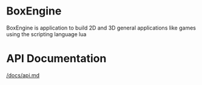 # BoxEngine

BoxEngine is application to build 2D and 3D general applications like games using the scripting language lua

# API Documentation

[/docs/api.md](../docs/api.md)
